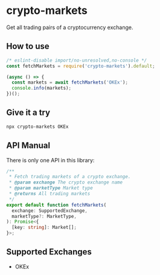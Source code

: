 # crypto-markets

Get all trading pairs of a cryptocurrency exchange.

## How to use

```javascript
/* eslint-disable import/no-unresolved,no-console */
const fetchMarkets = require('crypto-markets').default;

(async () => {
  const markets = await fetchMarkets('OKEx');
  console.info(markets);
})();
```

## Give it a try

```bash
npx crypto-markets OKEx
```

## API Manual

There is only one API in this library:

```typescript
/**
 * Fetch trading markets of a crypto exchange.
 * @param exchange The crypto exchange name
 * @param marketType Market type
 * @returns All trading markets
 */
export default function fetchMarkets(
  exchange: SupportedExchange,
  marketType?: MarketType,
): Promise<{
  [key: string]: Market[];
}>;
```

## Supported Exchanges

- OKEx
